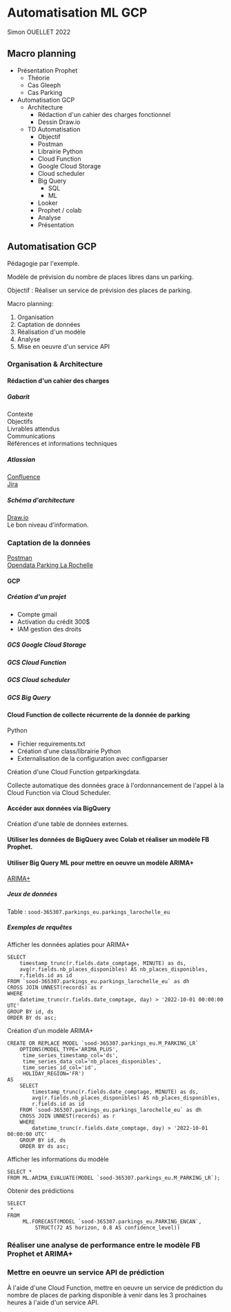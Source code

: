 # Automatisation ML GCP
Simon OUELLET 2022  

## Macro planning

- Présentation Prophet
	- Théorie
	- Cas Gleeph
	- Cas Parking
- Automatisation GCP
	- Architecture
		- Rédaction d'un cahier des charges fonctionnel
		- Dessin Draw.io
	- TD Automatisation
		- Objectif
		- Postman
		- Librairie Python
		- Cloud Function
		- Google Cloud Storage
		- Cloud scheduler
		- Big Query
			- SQL
			- ML
		- Looker
		- Prophet / colab
		- Analyse
		- Présentation

## Automatisation GCP
Pédagogie par l'exemple.  

Modèle de prévision du nombre de places libres dans un parking.    

Objectif : Réaliser un service de prévision des places de parking.  

Macro planning:  

1. Organisation  
2. Captation de données  
3. Réalisation d'un modèle
4. Analyse
5. Mise en oeuvre d'un service API

### Organisation & Architecture
#### Rédaction d'un cahier des charges
##### Gabarit
Contexte  
Objectifs  
Livrables attendus  
Communications  
Références et informations techniques  
##### Atlassian
[Confluence](https://www.atlassian.com/wac/software/confluence)   
[Jira](https://www.atlassian.com/software/jira)  
##### Schéma d'architecture
[Draw.io](https://app.diagrams.net)  
Le bon niveau d'information.
### Captation de la données  
[Postman](https://www.postman.com)   
[Opendata Parking La Rochelle](https://opendata.agglo-larochelle.fr/visualisation/information/?id=59ef869b-e326-42d6-b6ce-bba226db5266)  
#### GCP
##### Création d'un projet
- Compte gmail  
- Activation du crédit 300$  
- IAM gestion des droits  
##### GCS Google Cloud Storage
##### GCS Cloud Function  
##### GCS Cloud scheduler  
##### GCS Big Query  
#### Cloud Function de collecte récurrente de la donnée de parking
Python  
- Fichier requirements.txt  
- Création d'une class/librairie Python  
- Externalisation de la configuration avec configparser  

Création d'une Cloud Function getparkingdata.  

Collecte automatique des données grace à l'ordonnancement de l'appel à la Cloud Function via Cloud Scheduler.  

#### Accéder aux données via BigQuery
Création d'une table de données externes.  

#### Utiliser les données de BigQuery avec Colab et réaliser un modèle FB Prophet.  

#### Utiliser Big Query ML pour mettre en oeuvre un modèle ARIMA+
[ARIMA+](https://cloud.google.com/bigquery-ml/docs/reference/standard-sql/bigqueryml-syntax-create-time-series)

##### Jeux de données  
Table : 
	`sood-365307.parkings_eu.parkings_larochelle_eu` 

##### Exemples de requêtes 

Afficher les données aplaties pour ARIMA+

	SELECT 
		timestamp_trunc(r.fields.date_comptage, MINUTE) as ds,
		avg(r.fields.nb_places_disponibles) AS nb_places_disponibles,
		r.fields.id as id
	FROM `sood-365307.parkings_eu.parkings_larochelle_eu` as dh
	CROSS JOIN UNNEST(records) as r
	WHERE 
		datetime_trunc(r.fields.date_comptage, day) > '2022-10-01 00:00:00 UTC'
	GROUP BY id, ds
	ORDER BY ds asc; 

Création d'un modèle ARIMA+

	CREATE OR REPLACE MODEL `sood-365307.parkings_eu.M_PARKING_LR`
		OPTIONS(MODEL_TYPE='ARIMA_PLUS',
         time_series_timestamp_col='ds',
         time_series_data_col='nb_places_disponibles',
         time_series_id_col='id',
         HOLIDAY_REGION='FR')
	AS
		SELECT 
			timestamp_trunc(r.fields.date_comptage, MINUTE) as ds,
			avg(r.fields.nb_places_disponibles) AS nb_places_disponibles,
			r.fields.id as id
		FROM `sood-365307.parkings_eu.parkings_larochelle_eu` as dh
		CROSS JOIN UNNEST(records) as r
		WHERE 
			datetime_trunc(r.fields.date_comptage, day) > '2022-10-01 00:00:00 UTC'
		GROUP BY id, ds
		ORDER BY ds asc;

Afficher les informations du modèle

	SELECT * 
	FROM ML.ARIMA_EVALUATE(MODEL `sood-365307.parkings_eu.M_PARKING_LR`);

Obtenir des prédictions

	SELECT
	 *
	FROM
		 ML.FORECAST(MODEL `sood-365307.parkings_eu.PARKING_ENCAN`,
             STRUCT(72 AS horizon, 0.8 AS confidence_level))
### Réaliser une analyse de performance entre le modèle FB Prophet et ARIMA+  

### Mettre en oeuvre un service API de prédiction

À l'aide d'une Cloud Function, mettre en oeuvre un service de prédiction du nombre de places de parking disponible à venir dans les 3 prochaines heures à l'aide d'un service API.




